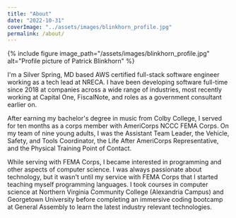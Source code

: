 ```yaml
---
title: "About"
date: "2022-10-31"
coverImage: "../assets/images/blinkhorn_profile.jpg"
permalink: /about/
---
```

{% include figure image_path="/assets/images/blinkhorn_profile.jpg" alt="Profile picture of Patrick Blinkhorn" %}

I'm a Silver Spring, MD based AWS certified full-stack software engineer working as a tech lead at NRECA. I have been developing software full-time since 2018 at companies across a wide range of industries, most recently working at Capital One, FiscalNote, and roles as a government consultant earlier on.

After earning my bachelor's degree in music from Colby College, I served for ten months as a corps member with AmeriCorps NCCC FEMA Corps. On my team of nine young adults, I was the Assistant Team Leader, the Vehicle, Safety, and Tools Coordinator, the Life After AmeriCorps Representative, and the Physical Training Point of Contact.

While serving with FEMA Corps, I became interested in programming and other aspects of computer science. I was always passionate about technology, but it wasn't until my service with FEMA Corps that I started teaching myself programming languages. I took courses in computer science at Northern Virginia Community College (Alexandria Campus) and Georgetown University before completing an immersive coding bootcamp at General Assembly to learn the latest industry relevant technologies.
